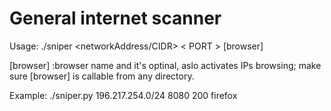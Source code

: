 # General internet scanner
Usage:
./sniper <networkAddress/CIDR> < PORT > <NumberOfThreads>  [browser] 

[browser] :browser name and it's optinal, aslo activates IPs browsing; make sure [browser] is callable from any directory.

Example: ./sniper.py 196.217.254.0/24 8080 200 firefox
